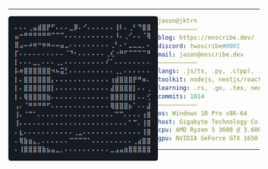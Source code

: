<hr>

<img align="left" src="ascii.png" width="300" /> 

```yaml
jason@jktrn
———————————
blog: https://enscribe.dev/
discord: twoscribe#0001
mail: jason@enscribe.dev
———————————
langs: .js/ts, .py, .c(pp), .cs
toolkit: nodejs, nextjs/reactjs, tailwind, hexo
learning: .rs, .go, .tex, neovim
commits: 1014
———————————
os: Windows 10 Pro x86-64
host: Gigabyte Technology Co., Ltd. B550M DS3H
cpu: AMD Ryzen 5 3600 @ 3.600GHz
gpu: NVIDIA GeForce GTX 1650 SUPER
```

<hr>
